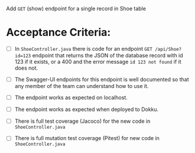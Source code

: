  Add `GET` (show) endpoint for a single record in Shoe table

# Acceptance Criteria:

- [ ] In `ShoeController.java` there is code for an 
      endpoint `GET /api/Shoe?id=123` endpoint 
      that returns the JSON of the database record with id 123 if it
      exists, or a 400 and the error message `id 123 not found` if it
      does not.
- [ ] The Swagger-UI endpoints for this endpoint is well documented
      so that any member of the team can understand how to use it.
- [ ] The endpoint works as expected on localhost.
- [ ] The endpoint works as expected when deployed to Dokku.
- [ ] There is full test coverage (Jacoco) for the new code in 
      `ShoeController.java`
- [ ] There is full mutation test coverage (Pitest) for new code in
      `ShoeController.java`


